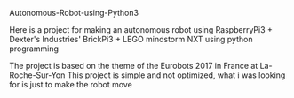 Autonomous-Robot-using-Python3

Here is a project for making an autonomous robot using RaspberryPi3 + Dexter's Industries' BrickPi3 + LEGO mindstorm NXT using python programming

The project is based on the theme of the Eurobots 2017 in France at La-Roche-Sur-Yon
This project is simple and not optimized, what i was looking for is just to make the robot move

